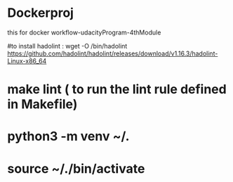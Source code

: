 # Dockerproj
this for docker workflow-udacityProgram-4thModule


#to install hadolint :  wget -O /bin/hadolint https://github.com/hadolint/hadolint/releases/download/v1.16.3/hadolint-Linux-x86_64
# make lint ( to run the lint rule defined in Makefile)
# python3 -m venv ~/.<file>
# source ~/.<file>/bin/activate